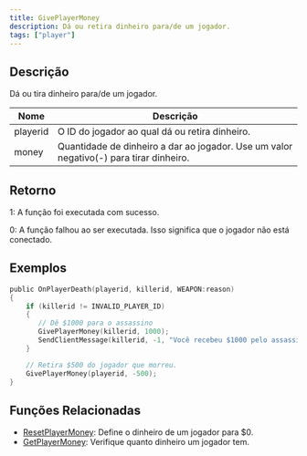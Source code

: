 ```yaml
---
title: GivePlayerMoney
description: Dá ou retira dinheiro para/de um jogador.
tags: ["player"]
---
```


## Descrição

Dá ou tira dinheiro para/de um jogador.

| Nome     | Descrição                                                                              |
| -------- | -------------------------------------------------------------------------------------- |
| playerid | O ID do jogador ao qual dá ou retira dinheiro.                                         |
| money    | Quantidade de dinheiro a dar ao jogador. Use um valor negativo(-) para tirar dinheiro. |

## Retorno

1: A função foi executada com sucesso.

0: A função falhou ao ser executada. Isso significa que o jogador não está conectado.

## Exemplos

```c
public OnPlayerDeath(playerid, killerid, WEAPON:reason)
{
    if (killerid != INVALID_PLAYER_ID)
    {
       // Dê $1000 para o assassino
       GivePlayerMoney(killerid, 1000);
       SendClientMessage(killerid, -1, "Você recebeu $1000 pelo assassinato.");
    }

    // Retira $500 do jogador que morreu.
    GivePlayerMoney(playerid, -500);
}
```

## Funções Relacionadas

- [ResetPlayerMoney](ResetPlayerMoney.md): Define o dinheiro de um jogador para \$0.
- [GetPlayerMoney](GetPlayerMoney.md): Verifique quanto dinheiro um jogador tem.

